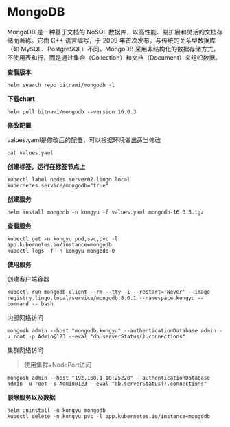 # MongoDB

MongoDB 是一种基于文档的 NoSQL 数据库，以高性能、易扩展和灵活的文档存储而著称。它由 C++ 语言编写，于 2009 年首次发布。与传统的关系型数据库（如 MySQL、PostgreSQL）不同，MongoDB 采用非结构化的数据存储方式，不使用表和行，而是通过集合（Collection）和文档（Document）来组织数据。

**查看版本**

```
helm search repo bitnami/mongodb -l
```

**下载chart**

```
helm pull bitnami/mongodb --version 16.0.3
```

**修改配置**

values.yaml是修改后的配置，可以根据环境做出适当修改

```
cat values.yaml
```

**创建标签，运行在标签节点上**

```
kubectl label nodes server02.lingo.local kubernetes.service/mongodb="true"
```

**创建服务**

```
helm install mongodb -n kongyu -f values.yaml mongodb-16.0.3.tgz
```

**查看服务**

```
kubectl get -n kongyu pod,svc,pvc -l app.kubernetes.io/instance=mongodb
kubectl logs -f -n kongyu mongodb-0
```

**使用服务**

创建客户端容器

```
kubectl run mongodb-client --rm --tty -i --restart='Never' --image  registry.lingo.local/service/mongodb:8.0.1 --namespace kongyu --command -- bash
```

内部网络访问

```
mongosh admin --host "mongodb.kongyu" --authenticationDatabase admin -u root -p Admin@123 --eval "db.serverStatus().connections"
```

集群网络访问

> 使用集群+NodePort访问

```
mongosh admin --host "192.168.1.10:25220" --authenticationDatabase admin -u root -p Admin@123 --eval "db.serverStatus().connections"
```

**删除服务以及数据**

```
helm uninstall -n kongyu mongodb
kubectl delete -n kongyu pvc -l app.kubernetes.io/instance=mongodb
```

